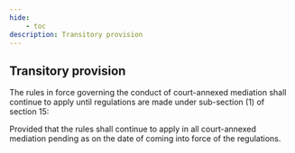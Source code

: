 ```yaml
---
hide:
    - toc
description: Transitory provision
---
```


## Transitory provision

The rules in force governing the conduct of court-annexed mediation shall continue to apply until regulations are made under sub-section (1) of section 15: </p> Provided that the rules shall continue to apply in all court-annexed mediation pending as on the date of coming into force of the regulations.
